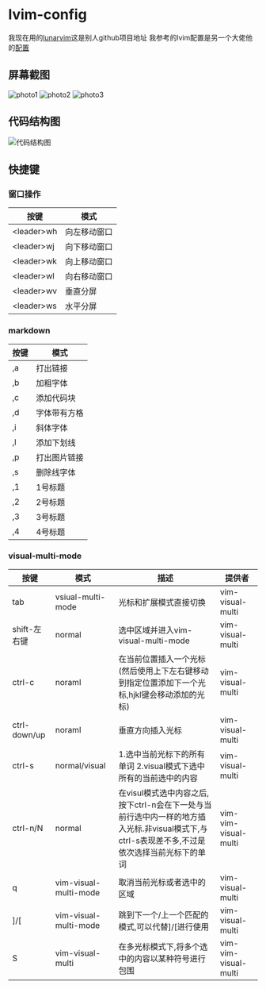 # lvim-config
我现在用的[lunarvim](https://github.com/LunarVim/LunarVim)这是别人github项目地址
我参考的lvim配置是另一个大佬他的[配置](https://github.com/abzcoding/lvim) 

## 屏幕截图
![photo1](https://gitee.com/gu-shenwei666/blogimg/raw/master/image/20211020192507.png) 
![photo2](https://gitee.com/gu-shenwei666/blogimg/raw/master/image/20211020192604.png)
![photo3](https://gitee.com/gu-shenwei666/blogimg/raw/master/image/20211020192658.png)

## 代码结构图
![代码结构图](https://gitee.com/gu-shenwei666/blogimg/raw/master/image/20211020201649.png) 

## 快捷键
### 窗口操作
| 按键       | 模式         |
|------------|--------------|
| \<leader>wh | 向左移动窗口 |
| \<leader>wj | 向下移动窗口 |
| \<leader>wk | 向上移动窗口 |
| \<leader>wl | 向右移动窗口 |
| \<leader>wv  | 垂直分屏     |
| \<leader>ws  | 水平分屏     |
### markdown
| 按键 | 模式         |
|------|--------------|
| ,a   | 打出链接     |
| ,b   | 加粗字体     |
| ,c   | 添加代码块   |
| ,d   | 字体带有方格 |
| ,i   | 斜体字体     |
| ,l   | 添加下划线   |
| ,p   | 打出图片链接 |
| ,s   | 删除线字体   |
| ,1   | 1号标题      |
| ,2   | 2号标题      |
| ,3   | 3号标题      |
| ,4   | 4号标题      |



### visual-multi-mode

| 按键         | 模式                  | 描述                                                                                                                                          | 提供者               |
|--------------|-----------------------|-----------------------------------------------------------------------------------------------------------------------------------------------|----------------------|
| tab          | vsiual-multi-mode     | 光标和扩展模式直接切换                                                                                                                        | vim-visual-multi     |
| shift-左右键 | normal                | 选中区域并进入vim-visual-multi-mode                                                                                                           | vim-visual-multi     |
| ctrl-c       | noraml                | 在当前位置插入一个光标(然后使用上下左右键移动到指定位置添加下一个光标,hjkl键会移动添加的光标)                                                 | vim-visual-multi     |
| ctrl-down/up | noraml                | 垂直方向插入光标                                                                                                                              | vim-visual-multi     |
| ctrl-s       | normal/visual         | 1.选中当前光标下的所有单词 2.visual模式下选中所有的当前选中的内容                                                                             | vim-visual-multi     |
| ctrl-n/N     | normal                | 在visul模式选中内容之后, 按下ctrl-n会在下一处与当前行选中内一样的地方插入光标.非visual模式下,与ctrl-s表现差不多,不过是依次选择当前光标下的单词 | vim-vim-visual-multi |
| q            | vim-visual-multi-mode | 取消当前光标或者选中的区域                                                                                                                    | vim-visual-multi     |
| ]/[          | vim-visual-multi-mode | 跳到下一个/上一个匹配的模式,可以代替]/[进行使用                                                                                               | vim-visual-multi     |
| S            | vim-visual-multi      | 在多光标模式下,将多个选中的内容以某种符号进行包围                                                                                             | vim-vim-visual-multi |

